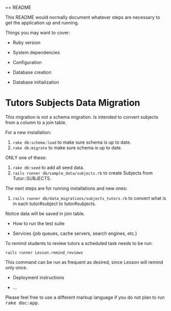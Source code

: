 == README

This README would normally document whatever steps are necessary to get the
application up and running.

Things you may want to cover:

* Ruby version

* System dependencies

* Configuration

* Database creation

* Database initialization

# Tutors Subjects Data Migration

This migration is not a schema migration. Is intended to convert subjects from a column to a join table.

For a new installation:

1. `rake db:schema:load` to make sure schema is up to date.
1. `rake db:migrate` to make sure schema is up to date.

ONLY one of these:

1. `rake db:seed` to add all seed data.
1. `rails runner db/sample_data/subjects.rb` to create Subjects from Tutor::SUBJECTS.

The next steps are for running installations and new ones:

1. `rails runner db/data_migrations/subjects_tutors.rb` to convert what is in each tutor#subject to tutor#subjects.

Notice data will be saved in join table.

* How to run the test suite

* Services (job queues, cache servers, search engines, etc.)

To remind students to review tutors a scheduled task needs to be run:

`rails runner Lesson.remind_reviews`

This command can be run as frequent as desired, since Lesson will remind only once.

* Deployment instructions

* ...


Please feel free to use a different markup language if you do not plan to run
<tt>rake doc:app</tt>.
